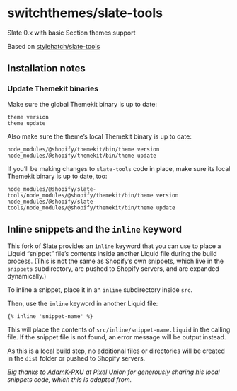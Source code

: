 # switchthemes/slate-tools
Slate 0.x with basic Section themes support

Based on [stylehatch/slate-tools](https://github.com/stylehatch/slate-tools)

## Installation notes

### Update Themekit binaries

Make sure the global Themekit binary is up to date:

`theme version`   
`theme update`

Also make sure the theme’s local Themekit binary is up to date:

`node_modules/@shopify/themekit/bin/theme version`   
`node_modules/@shopify/themekit/bin/theme update`

If you’ll be making changes to `slate-tools` code in place, make sure its local Themekit binary is up to date, too:

`node_modules/@shopify/slate-tools/node_modules/@shopify/themekit/bin/theme version`   
`node_modules/@shopify/slate-tools/node_modules/@shopify/themekit/bin/theme update`

## Inline snippets and the `inline` keyword

This fork of Slate provides an `inline` keyword that you can use to place a Liquid “snippet” file’s contents inside another Liquid file during the build process. (This is not the same as Shopify’s own snippets, which live in the `snippets` subdirectory, are pushed to Shopify servers, and are expanded dynamically.)

To inline a snippet, place it in an `inline` subdirectory inside `src`.

Then, use the `inline` keyword in another Liquid file: 

`{% inline 'snippet-name' %}`

This will place the contents of `src/inline/snippet-name.liquid` in the calling file. If the snippet file is not found, an error message will be output instead.

As this is a local build step, no additional files or directories will be created in the `dist` folder or pushed to Shopify servers.

*Big thanks to [AdamK-PXU](https://github.com/AdamK-PXU) at Pixel Union for generously sharing his local snippets code, which this is adapted from.*
